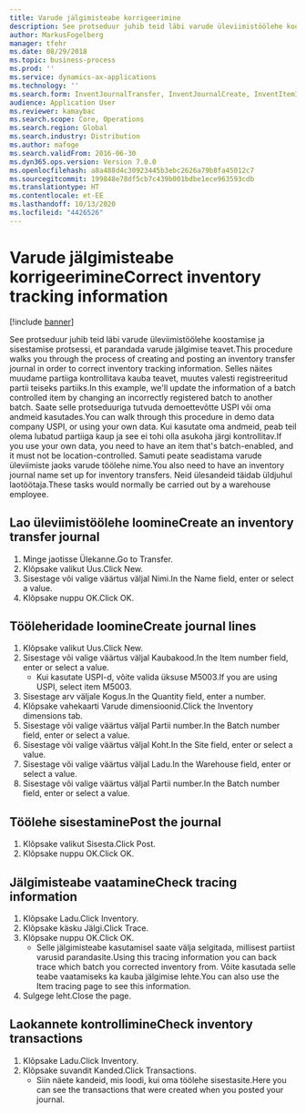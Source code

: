 ```yaml
---
title: Varude jälgimisteabe korrigeerimine
description: See protseduur juhib teid läbi varude üleviimistöölehe koostamise ja sisestamise protsessi, et parandada varude jälgimise teavet.
author: MarkusFogelberg
manager: tfehr
ms.date: 08/29/2018
ms.topic: business-process
ms.prod: ''
ms.service: dynamics-ax-applications
ms.technology: ''
ms.search.form: InventJournalTransfer, InventJournalCreate, InventItemIdLookupSimple, InventBatchIdLookup, InventLocationIdLookup, InventDimTracking, InventTrans
audience: Application User
ms.reviewer: kamaybac
ms.search.scope: Core, Operations
ms.search.region: Global
ms.search.industry: Distribution
ms.author: mafoge
ms.search.validFrom: 2016-06-30
ms.dyn365.ops.version: Version 7.0.0
ms.openlocfilehash: a8a488d4c30923445b3ebc2626a79b8fa45012c7
ms.sourcegitcommit: 199848e78df5cb7c439b001bdbe1ece963593cdb
ms.translationtype: HT
ms.contentlocale: et-EE
ms.lasthandoff: 10/13/2020
ms.locfileid: "4426526"
---
```

# <a name="correct-inventory-tracking-information"></a><span data-ttu-id="2fef1-103">Varude jälgimisteabe korrigeerimine</span><span class="sxs-lookup"><span data-stu-id="2fef1-103">Correct inventory tracking information</span></span>

[!include [banner](../../includes/banner.md)]

<span data-ttu-id="2fef1-104">See protseduur juhib teid läbi varude üleviimistöölehe koostamise ja sisestamise protsessi, et parandada varude jälgimise teavet.</span><span class="sxs-lookup"><span data-stu-id="2fef1-104">This procedure walks you through the process of creating and posting an inventory transfer journal in order to correct inventory tracking information.</span></span> <span data-ttu-id="2fef1-105">Selles näites muudame partiiga kontrollitava kauba teavet, muutes valesti registreeritud partii teiseks partiiks.</span><span class="sxs-lookup"><span data-stu-id="2fef1-105">In this example, we'll update the information of a batch controlled item by changing an incorrectly registered batch to another batch.</span></span> <span data-ttu-id="2fef1-106">Saate selle protseduuriga tutvuda demoettevõtte USPI või oma andmeid kasutades.</span><span class="sxs-lookup"><span data-stu-id="2fef1-106">You can walk through this procedure in demo data company USPI, or using your own data.</span></span> <span data-ttu-id="2fef1-107">Kui kasutate oma andmeid, peab teil olema lubatud partiiga kaup ja see ei tohi olla asukoha järgi kontrollitav.</span><span class="sxs-lookup"><span data-stu-id="2fef1-107">If you use your own data, you need to have an item that's batch-enabled, and it must not be location-controlled.</span></span> <span data-ttu-id="2fef1-108">Samuti peate seadistama varude üleviimiste jaoks varude töölehe nime.</span><span class="sxs-lookup"><span data-stu-id="2fef1-108">You also need to have an inventory journal name set up for inventory transfers.</span></span> <span data-ttu-id="2fef1-109">Neid ülesandeid täidab üldjuhul laotöötaja.</span><span class="sxs-lookup"><span data-stu-id="2fef1-109">These tasks would normally be carried out by a warehouse employee.</span></span>


## <a name="create-an-inventory-transfer-journal"></a><span data-ttu-id="2fef1-110">Lao üleviimistöölehe loomine</span><span class="sxs-lookup"><span data-stu-id="2fef1-110">Create an inventory transfer journal</span></span>
1. <span data-ttu-id="2fef1-111">Minge jaotisse Ülekanne.</span><span class="sxs-lookup"><span data-stu-id="2fef1-111">Go to Transfer.</span></span>
2. <span data-ttu-id="2fef1-112">Klõpsake valikut Uus.</span><span class="sxs-lookup"><span data-stu-id="2fef1-112">Click New.</span></span>
3. <span data-ttu-id="2fef1-113">Sisestage või valige väärtus väljal Nimi.</span><span class="sxs-lookup"><span data-stu-id="2fef1-113">In the Name field, enter or select a value.</span></span>
4. <span data-ttu-id="2fef1-114">Klõpsake nuppu OK.</span><span class="sxs-lookup"><span data-stu-id="2fef1-114">Click OK.</span></span>

## <a name="create-journal-lines"></a><span data-ttu-id="2fef1-115">Tööleheridade loomine</span><span class="sxs-lookup"><span data-stu-id="2fef1-115">Create journal lines</span></span>
1. <span data-ttu-id="2fef1-116">Klõpsake valikut Uus.</span><span class="sxs-lookup"><span data-stu-id="2fef1-116">Click New.</span></span>
2. <span data-ttu-id="2fef1-117">Sisestage või valige väärtus väljal Kaubakood.</span><span class="sxs-lookup"><span data-stu-id="2fef1-117">In the Item number field, enter or select a value.</span></span>
    * <span data-ttu-id="2fef1-118">Kui kasutate USPI-d, võite valida üksuse M5003.</span><span class="sxs-lookup"><span data-stu-id="2fef1-118">If you are using USPI, select item M5003.</span></span>  
3. <span data-ttu-id="2fef1-119">Sisestage arv väljale Kogus.</span><span class="sxs-lookup"><span data-stu-id="2fef1-119">In the Quantity field, enter a number.</span></span>
4. <span data-ttu-id="2fef1-120">Klõpsake vahekaarti Varude dimensioonid.</span><span class="sxs-lookup"><span data-stu-id="2fef1-120">Click the Inventory dimensions tab.</span></span>
5. <span data-ttu-id="2fef1-121">Sisestage või valige väärtus väljal Partii number.</span><span class="sxs-lookup"><span data-stu-id="2fef1-121">In the Batch number field, enter or select a value.</span></span>
6. <span data-ttu-id="2fef1-122">Sisestage või valige väärtus väljal Koht.</span><span class="sxs-lookup"><span data-stu-id="2fef1-122">In the Site field, enter or select a value.</span></span>
7. <span data-ttu-id="2fef1-123">Sisestage või valige väärtus väljal Ladu.</span><span class="sxs-lookup"><span data-stu-id="2fef1-123">In the Warehouse field, enter or select a value.</span></span>
8. <span data-ttu-id="2fef1-124">Sisestage või valige väärtus väljal Partii number.</span><span class="sxs-lookup"><span data-stu-id="2fef1-124">In the Batch number field, enter or select a value.</span></span>

## <a name="post-the-journal"></a><span data-ttu-id="2fef1-125">Töölehe sisestamine</span><span class="sxs-lookup"><span data-stu-id="2fef1-125">Post the journal</span></span>
1. <span data-ttu-id="2fef1-126">Klõpsake valikut Sisesta.</span><span class="sxs-lookup"><span data-stu-id="2fef1-126">Click Post.</span></span>
2. <span data-ttu-id="2fef1-127">Klõpsake nuppu OK.</span><span class="sxs-lookup"><span data-stu-id="2fef1-127">Click OK.</span></span>

## <a name="check-tracing-information"></a><span data-ttu-id="2fef1-128">Jälgimisteabe vaatamine</span><span class="sxs-lookup"><span data-stu-id="2fef1-128">Check tracing information</span></span>
1. <span data-ttu-id="2fef1-129">Klõpsake Ladu.</span><span class="sxs-lookup"><span data-stu-id="2fef1-129">Click Inventory.</span></span>
2. <span data-ttu-id="2fef1-130">Klõpsake käsku Jälgi.</span><span class="sxs-lookup"><span data-stu-id="2fef1-130">Click Trace.</span></span>
3. <span data-ttu-id="2fef1-131">Klõpsake nuppu OK.</span><span class="sxs-lookup"><span data-stu-id="2fef1-131">Click OK.</span></span>
    * <span data-ttu-id="2fef1-132">Selle jälgimisteabe kasutamisel saate välja selgitada, millisest partiist varusid parandasite.</span><span class="sxs-lookup"><span data-stu-id="2fef1-132">Using this tracing information you can back trace which batch you corrected inventory from.</span></span>  <span data-ttu-id="2fef1-133">Võite kasutada selle teabe vaatamiseks ka kauba jälgimise lehte.</span><span class="sxs-lookup"><span data-stu-id="2fef1-133">You can also use the Item tracing page to see this information.</span></span>  
4. <span data-ttu-id="2fef1-134">Sulgege leht.</span><span class="sxs-lookup"><span data-stu-id="2fef1-134">Close the page.</span></span>

## <a name="check-inventory-transactions"></a><span data-ttu-id="2fef1-135">Laokannete kontrollimine</span><span class="sxs-lookup"><span data-stu-id="2fef1-135">Check inventory transactions</span></span>
1. <span data-ttu-id="2fef1-136">Klõpsake Ladu.</span><span class="sxs-lookup"><span data-stu-id="2fef1-136">Click Inventory.</span></span>
2. <span data-ttu-id="2fef1-137">Klõpsake suvandit Kanded.</span><span class="sxs-lookup"><span data-stu-id="2fef1-137">Click Transactions.</span></span>
    * <span data-ttu-id="2fef1-138">Siin näete kandeid, mis loodi, kui oma töölehe sisestasite.</span><span class="sxs-lookup"><span data-stu-id="2fef1-138">Here you can see the transactions that were created when you posted your journal.</span></span>   

